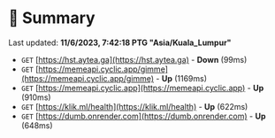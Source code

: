 # 📖 Summary
Last updated: **11/6/2023, 7:42:18 PTG "Asia/Kuala_Lumpur"**

- `GET` [https://hst.aytea.ga](https://hst.aytea.ga) - **Down** (99ms)
- `GET` [https://memeapi.cyclic.app/gimme](https://memeapi.cyclic.app/gimme) - **Up** (1169ms)
- `GET` [https://memeapi.cyclic.app](https://memeapi.cyclic.app) - **Up** (910ms)
- `GET` [https://klik.ml/health](https://klik.ml/health) - **Up** (622ms)
- `GET` [https://dumb.onrender.com](https://dumb.onrender.com) - **Up** (648ms)
